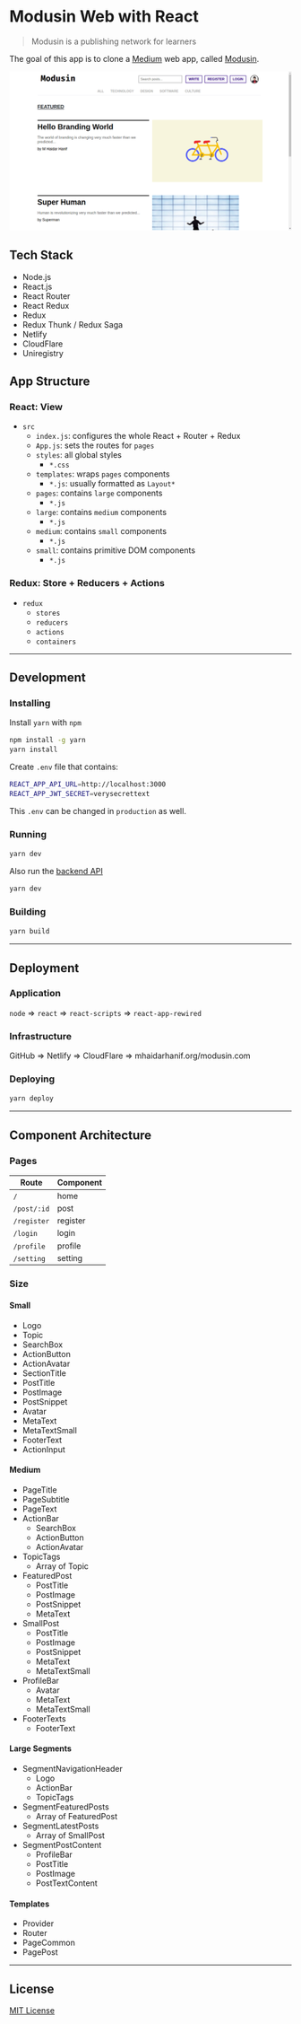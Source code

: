 # Modusin Web with React

> Modusin is a publishing network for learners

The goal of this app is to clone a [Medium](https://medium.com) web app, called [Modusin](https://modusin.com).

![Screenshot](./assets/screenshot.png)

## Tech Stack

- Node.js
- React.js
- React Router
- React Redux
- Redux
- Redux Thunk / Redux Saga
- Netlify
- CloudFlare
- Uniregistry

## App Structure

### React: View

- `src`
  - `index.js`: configures the whole React + Router + Redux
  - `App.js`: sets the routes for `pages`
  - `styles`: all global styles
    - `*.css`
  - `templates`: wraps `pages` components
    - `*.js`: usually formatted as `Layout*`
  - `pages`: contains `large` components
    - `*.js`
  - `large`: contains `medium` components
    - `*.js`
  - `medium`: contains `small` components
    - `*.js`
  - `small`: contains primitive DOM components
    - `*.js`
    
### Redux: Store + Reducers + Actions

- `redux`
  - `stores`
  - `reducers`
  - `actions`
  - `containers`

--------------------------------------------------------------------------------

## Development

### Installing

Install `yarn` with `npm`

```sh
npm install -g yarn
yarn install
```

Create `.env` file that contains:

```sh
REACT_APP_API_URL=http://localhost:3000
REACT_APP_JWT_SECRET=verysecrettext
```

This `.env` can be changed in `production` as well.

### Running

```sh
yarn dev
```

Also run the [backend API](https://github.com/modusintech/api)

```sh
yarn dev
```

### Building

```sh
yarn build
```

--------------------------------------------------------------------------------

## Deployment

### Application

`node` => `react` => `react-scripts` => `react-app-rewired`

### Infrastructure

GitHub => Netlify => CloudFlare => mhaidarhanif.org/modusin.com

### Deploying

```sh
yarn deploy
```

--------------------------------------------------------------------------------

## Component Architecture

### Pages

| Route       | Component
|-------------|----------
| `/`         | home
| `/post/:id` | post
| `/register` | register
| `/login`    | login
| `/profile`  | profile
| `/setting`  | setting

### Size

#### Small

- Logo
- Topic
- SearchBox
- ActionButton
- ActionAvatar
- SectionTitle
- PostTitle
- PostImage
- PostSnippet
- Avatar
- MetaText
- MetaTextSmall
- FooterText
- ActionInput

#### Medium

- PageTitle
- PageSubtitle
- PageText
- ActionBar
  - SearchBox
  - ActionButton
  - ActionAvatar
- TopicTags
  - Array of Topic
- FeaturedPost
  - PostTitle
  - PostImage
  - PostSnippet
  - MetaText
- SmallPost
  - PostTitle
  - PostImage
  - PostSnippet
  - MetaText
  - MetaTextSmall
- ProfileBar
  - Avatar
  - MetaText
  - MetaTextSmall
- FooterTexts
  - FooterText

#### Large Segments

- SegmentNavigationHeader
  - Logo
  - ActionBar
  - TopicTags
- SegmentFeaturedPosts
  - Array of FeaturedPost
- SegmentLatestPosts
  - Array of SmallPost
- SegmentPostContent
  - ProfileBar
  - PostTitle
  - PostImage
  - PostTextContent

#### Templates

- Provider
- Router
- PageCommon
- PagePost

--------------------------------------------------------------------------------

## License

[MIT License](./LICENSE)
